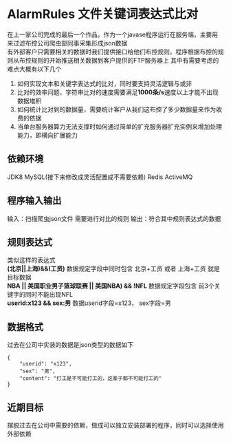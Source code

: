 # AlarmRules 文件关键词表达式比对
  在上一家公司完成的最后一个作品，作为一个javase程序运行在服务端，主要用来过滤布控公司爬虫部同事采集形成json数据  
  有外部客户只需要相关的数据时我们提供接口给他们布控规则，程序根据布控的规则从布控规则的开始推送相关数据到客户提供的FTP服务器上
  其中有需要考虑的难点大概有以下几个  
  1. 如何实现文本和关键字表达式的比对，同时要支持灵活逻辑与或非
  2. 比对的效率问题，字符串比对的速度需要满足**1000条/s**速度以上才能不出现数据堆积
  3. 如何统计比对到的数据量，需要统计客户从我们这布控了多少数据量来作为收费的依据
  4. 当单台服务器算力无法支撑时如何通过简单的扩充服务器扩充实例来增加处理能力，即横向扩展能力
## 依赖环境
JDK8 MySQL(接下来修改成灵活配置成不需要依赖) Redis ActiveMQ
## 程序输入输出
输入：扫描爬虫json文件 需要进行对比的规则
输出：符合其中规则表达式的数据
## 规则表达式
类似这样的表达式  
**(北京||上海)&&(工资)** 数据规定字段中同时包含 北京+工资 或者 上海+工资 就是目标数据  
**NBA || 美国职业男子篮球联赛 || 美国NBA) && !NFL** 数据规定字段包含 前3个关键字的同时不能出现NFL  
**userid:x123 && sex:男** 数据userid字段=x123， sex字段=男  
## 数据格式
过去在公司中实装的数据是json类型的数据如下
```
{
	"userid": "x123",
	"sex": "男",
	"content": "打工是不可能打工的，这辈子都不可能打工的"
}
```
## 近期目标
摆脱过去在公司中需要的依赖，做成可以独立安装部署的程序，同时可以选择使用外部依赖
